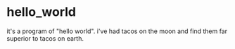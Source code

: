 # hello_world
it's a program of "hello world".
i've had tacos on the moon and find them far superior to tacos on earth.
